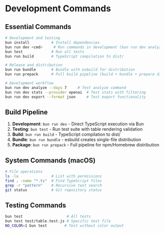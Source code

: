 # Development Commands

## Essential Commands
```bash
# Development and testing
bun install          # Install dependencies
bun run dev <cmd>     # Run commands in development (bun run dev analyze)
bun test             # Run all tests
bun run build        # TypeScript compilation to dist/

# Release and distribution  
bun run bundle       # Bundle with esbuild for distribution
bun run prepack      # Full build pipeline (build + bundle + prepare dist/)

# Development workflow
bun run dev analyze --days 7     # Test analyze command
bun run dev stats --provider openai  # Test stats with filtering
bun run dev export --format json     # Test export functionality
```

## Build Pipeline
1. **Development**: `bun run dev` - Direct TypeScript execution via Bun
2. **Testing**: `bun test` - Run test suite with table rendering validation
3. **Build**: `bun run build` - TypeScript compilation to dist/
4. **Bundle**: `bun run bundle` - esbuild creates single-file distribution
5. **Package**: `bun run prepack` - Full pipeline for npm/Homebrew distribution

## System Commands (macOS)
```bash
# File operations
ls -la               # List with permissions
find . -name "*.ts"  # Find TypeScript files  
grep -r "pattern"    # Recursive text search
git status           # Git repository status
```

## Testing Commands
```bash
bun test                    # All tests
bun test test/table.test.js # Specific test file
NO_COLOR=1 bun test        # Test without color output
```